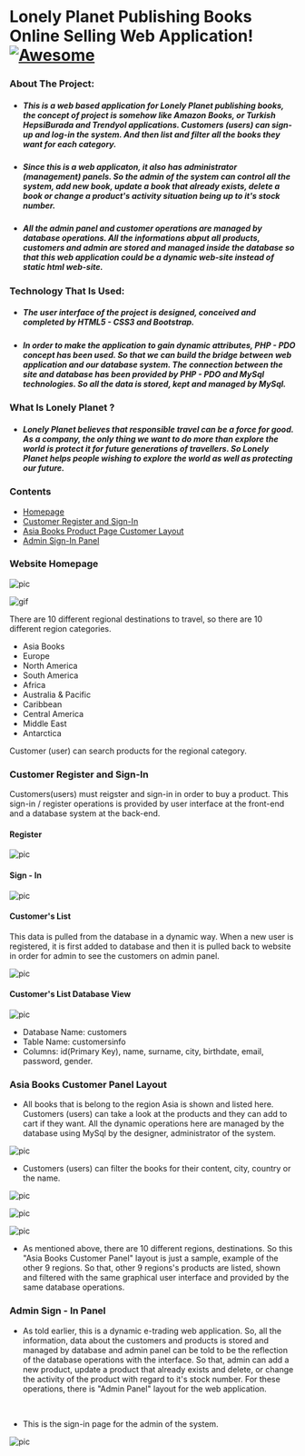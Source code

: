 # Lonely Planet Publishing Books Online Selling Web Application!  [![Awesome](https://cdn.rawgit.com/sindresorhus/awesome/d7305f38d29fed78fa85652e3a63e154dd8e8829/media/badge.svg)](https://github.com/sindresorhus/awesome) <a name="awesome-frontend-resources"></a>

### About The Project:

- ##### This is a web based application for Lonely Planet publishing books, the concept of project is somehow like Amazon Books, or Turkish HepsiBurada and Trendyol applications. Customers (users) can sign-up and log-in the system. And then list and filter all the books they want for each category. 

- ##### Since this is a web applicaton, it also has administrator (management) panels. So the admin of the system can control all the system, add new book, update a book that already exists, delete a book or change a product's activity situation being up to it's stock number.

- ##### All the admin panel and customer operations are managed by database operations. All the informations abput all products, customers and admin are stored and managed inside the database so that this web application could be a dynamic web-site instead of static html web-site. 

### Technology That Is Used: 

- ##### The user interface of the project is designed, conceived and completed by HTML5 - CSS3 and Bootstrap. 

- ##### In order to make the application to gain dynamic attributes, PHP - PDO concept has been used. So that we can build the bridge between web application and our database system. The connection between the site and database has been provided by PHP - PDO and MySql technologies. So all the data is stored, kept and managed by MySql.

### What Is Lonely Planet ?

- #####  Lonely Planet believes that responsible travel can be a force for good. As a company, the only thing we want to do more than explore the world is protect it for future generations of travellers. So Lonely Planet helps people wishing to explore the world as well as protecting our future. 


### Contents
* [Homepage](#homepage)
* [Customer Register and Sign-In](#register-sign-in)
* [Asia Books Product Page Customer Layout](#asia-books-customer-panel)
* [Admin Sign-In Panel](#admin-sign-in)

 
### Website Homepage <a name="homepage"></a>

![pic](images/img-readme/homepage.webp)

![gif](images/img-readme/homepage-2.gif)

There are 10 different regional destinations to travel, so there are 10 different region categories. 

- Asia Books
- Europe
- North America
- South America
- Africa
- Australia & Pacific
- Caribbean
- Central America
- Middle East
- Antarctica

Customer (user) can search products for the regional category. 

### Customer Register and Sign-In <a name="register-sign-in"></a>

Customers(users) must reigster and sign-in in order to buy a product. This sign-in / register operations is provided by user interface at the front-end and a database system at the back-end. 

#### Register
![pic](images/img-readme/register.png)

#### Sign - In
![pic](images/img-readme/sign-in.png)

#### Customer's List
This data is pulled from the database in a dynamic way. When a new user is registered, it is first added to database and then it is pulled back to website in order for admin to see the customers on admin panel. 

![pic](images/img-readme/customers-list.png)

#### Customer's List Database View

![pic](images/img-readme/customers-db.png)

- Database Name: customers
- Table Name: customersinfo
- Columns: id(Primary Key), name, surname, city, birthdate, email, password, gender.


### Asia Books Customer Panel Layout <a name="asia-books-customer-panel"></a>

- All books that is belong to the region Asia is shown and listed here. Customers (users) can take a look at the products and they can add to cart if they want. All the dynamic operations here are managed by the database using MySql by the designer, administrator of the system. 

![pic](images/img-readme/asia-customer.png)

- Customers (users) can filter the books for their content, city, country or the name.

![pic](images/img-readme/asia-customer2.png)

![pic](images/img-readme/asia-customer3.png)

![pic](images/img-readme/asia-customer4.png)


- As mentioned above, there are 10 different regions, destinations. So this "Asia Books Customer Panel" layout is just a sample, example of the other 9 regions. So that, other 9 regions's products are listed, shown and filtered with the same graphical user interface and provided by the same database operations.

### Admin Sign - In Panel <a name="admin-sign-in"></a>

- As told earlier, this is a dynamic e-trading web application. So, all the information, data about the customers and products is stored and managed by database and admin panel can be told to be the reflection of the database operations with the interface. So that, admin can add a new product, update a product that already exists and delete, or change the activity of the product with regard to it's stock number. For these operations, there is "Admin Panel" layout for the web application.

<br>

- This is the sign-in page for the admin of the system.

![pic](images/img-readme/admin-sign-in.png)




